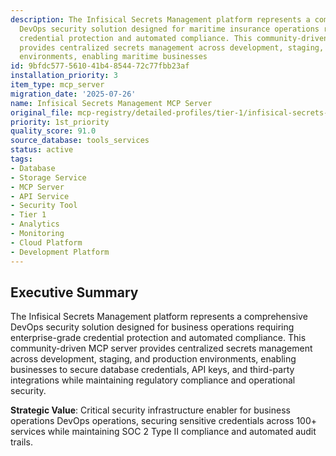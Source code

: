 ```yaml
---
description: The Infisical Secrets Management platform represents a comprehensive
  DevOps security solution designed for maritime insurance operations requiring enterprise-grade
  credential protection and automated compliance. This community-driven MCP server
  provides centralized secrets management across development, staging, and production
  environments, enabling maritime businesses
id: 9bfdc577-5610-41b4-8544-72c77fbb23af
installation_priority: 3
item_type: mcp_server
migration_date: '2025-07-26'
name: Infisical Secrets Management MCP Server
original_file: mcp-registry/detailed-profiles/tier-1/infisical-secrets-management-server-profile.md
priority: 1st_priority
quality_score: 91.0
source_database: tools_services
status: active
tags:
- Database
- Storage Service
- MCP Server
- API Service
- Security Tool
- Tier 1
- Analytics
- Monitoring
- Cloud Platform
- Development Platform
---
```


## Executive Summary

The Infisical Secrets Management platform represents a comprehensive DevOps security solution designed for business operations requiring enterprise-grade credential protection and automated compliance. This community-driven MCP server provides centralized secrets management across development, staging, and production environments, enabling businesses to secure database credentials, API keys, and third-party integrations while maintaining regulatory compliance and operational security.

**Strategic Value**: Critical security infrastructure enabler for business operations DevOps operations, securing sensitive credentials across 100+ services while maintaining SOC 2 Type II compliance and automated audit trails.

